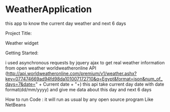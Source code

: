 # WeatherApplication
this app to know the current day weather and next 6 days 

Project Title:

Weather widget

Getting Started:

i used asynchronous requests by jquery ajax to get real weather information from open weather worldweatheronline API
(http://api.worldweatheronline.com/premium/v1/weather.ashx?key=077474669ad94fd98da101007172710&q=Egypt&format=json&num_of_days=7&date=" + Current date + "+)
this api take current day date with date format(dd/mm/yyyy) and give me data about this day and next 6 days

How to run Code :
it will run as usual by any open source program Like NetBeans 

